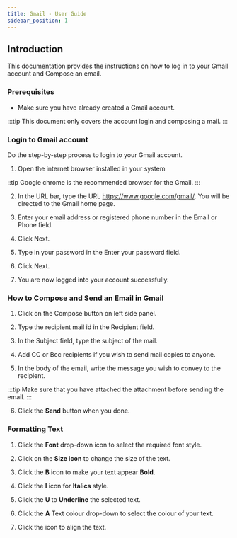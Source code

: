 ```yaml
---
title: Gmail - User Guide
sidebar_position: 1
---
```


## Introduction

This documentation provides the instructions on how to log in to your Gmail account and Compose an email.

### Prerequisites

- Make sure you have already created a Gmail account.

:::tip
This document only covers the account login and composing a mail.
:::

### Login to Gmail account

Do the step-by-step process to login to your Gmail account.

1. Open the internet browser installed in your system

::tip
Google chrome is the recommended browser for the Gmail.
:::

2. In the URL bar, type the URL https://www.google.com/gmail/. You will be directed to the Gmail home page.

3. Enter your email address or registered phone number in the Email or Phone field.

4. Click Next.

5. Type in your password in the Enter your password field.

6. Click Next.

7. You are now logged into your account successfully.

### How to Compose and Send an Email in Gmail

1. Click on the Compose button on left side panel.

2. Type the recipient mail id in the Recipient field.

3. In the Subject field, type the subject of the mail.

4. Add CC or Bcc recipients if you wish to send mail copies to anyone.

5. In the body of the email, write the message you wish to convey to the recipient.

:::tip
Make sure that you have attached the attachment before sending the email.
:::

6. Click the **Send** button when you done.

### Formatting Text

1. Click the **Font** drop-down icon to select the required font style.

2. Click on the **Size icon** to change the size of the text.

3. Click the **B** icon to make your text appear **Bold**.

4. Click the **I** icon for **Italics** style.

5. Click the **U** to **Underline** the selected text.

6. Click the **A** Text colour drop-down to select the colour of your text.

7. Click the icon to align the text.